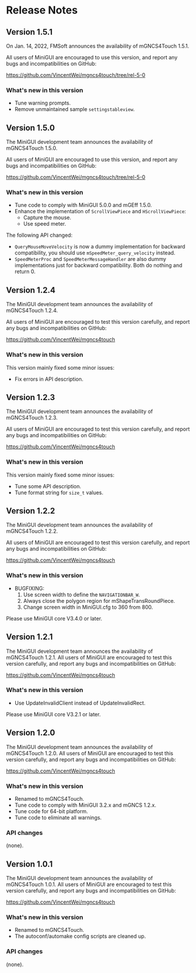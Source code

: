 # Release Notes

## Version 1.5.1

On Jan. 14, 2022, FMSoft announces the availability of mGNCS4Touch 1.5.1.

All users of MiniGUI are encouraged to use this version, and report any bugs
and incompatibilities on GitHub:

<https://github.com/VincentWei/mgncs4touch/tree/rel-5-0>

### What's new in this version

- Tune warning prompts.
- Remove unmaintained sample `settingstableview`.

## Version 1.5.0

The MiniGUI development team announces the availability of mGNCS4Touch 1.5.0.

All users of MiniGUI are encouraged to use this version, and report any bugs
and incompatibilities on GitHub:

<https://github.com/VincentWei/mgncs4touch/tree/rel-5-0>

### What's new in this version

- Tune code to comply with MiniGUI 5.0.0 and mGEff 1.5.0.
- Enhance the implementation of `ScrollViewPiece` and `HScrollViewPiece`:
   - Capture the mouse.
   - Use speed meter.

The following API changed:

- `QueryMouseMoveVelocity` is now a dummy implementation for backward compatibility,
  you should use `mSpeedMeter_query_velocity` instead.
- `SpeedMeterProc` and `SpeedMeterMessageHandler` are also dummy implementations just
  for backward compatibility. Both do nothing and return 0.

## Version 1.2.4

The MiniGUI development team announces the availability of mGNCS4Touch 1.2.4.

All users of MiniGUI are encouraged to test this version carefully, and
report any bugs and incompatibilities on GitHub:

<https://github.com/VincentWei/mgncs4touch>

### What's new in this version

This version mainly fixed some minor issues:

- Fix errors in API description.

## Version 1.2.3

The MiniGUI development team announces the availability of mGNCS4Touch 1.2.3.

All users of MiniGUI are encouraged to test this version carefully, and
report any bugs and incompatibilities on GitHub:

https://github.com/VincentWei/mgncs4touch

### What's new in this version

This version mainly fixed some minor issues:

- Tune some API description.
- Tune format string for `size_t` values.

## Version 1.2.2

The MiniGUI development team announces the availability of mGNCS4Touch 1.2.2.

All users of MiniGUI are encouraged to test this version carefully, and
report any bugs and incompatibilities on GitHub:

https://github.com/VincentWei/mgncs4touch

### What's new in this version

* BUGFIXING:
  1. Use screen width to define the `NAVIGATIONBAR_W`.
  1. Always close the polygon region for mShapeTransRoundPiece.
  1. Change screen width in MiniGUI.cfg to 360 from 800.

Please use MiniGUI core V3.4.0 or later.

## Version 1.2.1

The MiniGUI development team announces the availability of mGNCS4Touch 1.2.1.
All users of MiniGUI are encouraged to test this version carefully, and
report any bugs and incompatibilities on GitHub:

https://github.com/VincentWei/mgncs4touch

### What's new in this version

  * Use UpdateInvalidClient instead of UpdateInvalidRect.

Please use MiniGUI core V3.2.1 or later.

## Version 1.2.0

The MiniGUI development team announces the availability of mGNCS4Touch 1.2.0.
All users of MiniGUI are encouraged to test this version carefully, and
report any bugs and incompatibilities on GitHub:

https://github.com/VincentWei/mgncs4touch

### What's new in this version

  * Renamed to mGNCS4Touch.
  * Tune code to comply with MiniGUI 3.2.x and mGNCS 1.2.x.
  * Tune code for 64-bit platform.
  * Tune code to eliminate all warnings.

### API changes

(none).

## Version 1.0.1

The MiniGUI development team announces the availability of mGNCS4Touch 1.0.1.
All users of MiniGUI are encouraged to test this version carefully, and
report any bugs and incompatibilities on GitHub:

https://github.com/VincentWei/mgncs4touch

### What's new in this version

  * Renamed to mGNCS4Touch.
  * The autoconf/automake config scripts are cleaned up.

### API changes

(none).

